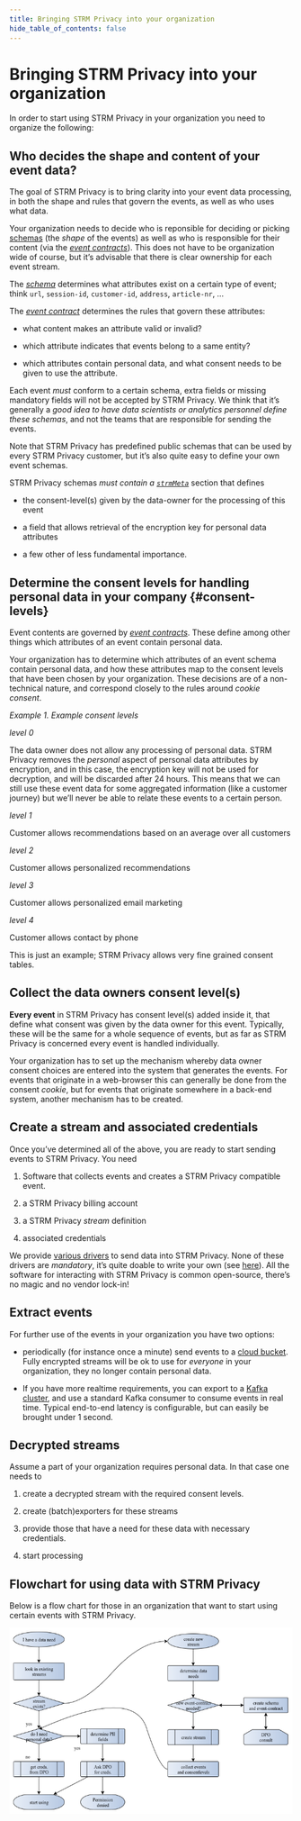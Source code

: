 ```yaml
---
title: Bringing STRM Privacy into your organization
hide_table_of_contents: false
---
```


# Bringing STRM Privacy into your organization

In order to start using STRM Privacy in your organization you need to
organize the following:

## Who decides the shape and content of your event data?

The goal of STRM Privacy is to bring clarity into your event data
processing, in both the shape and rules that govern the events, as well
as who uses what data.

Your organization needs to decide who is reponsible for deciding or
picking [schemas](/concepts/schemas-and-contracts.md#schema) (the
*shape* of the events) as well as who is responsible for their content
(via the [*event
contracts*](/concepts/schemas-and-contracts.md#contract)). This does
not have to be organization wide of course, but it’s advisable that
there is clear ownership for each event stream.

The [*schema*](/concepts/schemas-and-contracts.md#schema) determines
what attributes exist on a certain type of event; think `url`,
`session-id`, `customer-id`, `address`, `article-nr`, …

The [*event contract*](/concepts/schemas-and-contracts.md#contract)
determines the rules that govern these attributes:

-   what content makes an attribute valid or invalid?

-   which attribute indicates that events belong to a same entity?

-   which attributes contain personal data, and what consent needs to be
    given to use the attribute.

Each event *must* conform to a certain schema, extra fields or missing
mandatory fields will not be accepted by STRM Privacy. We think that
it’s generally a *good idea to have data scientists or analytics
personnel define these schemas*, and not the teams that are responsible
for sending the events.

Note that STRM Privacy has predefined public schemas that can be used by
every STRM Privacy customer, but it’s also quite easy to define your own
event schemas.

STRM Privacy schemas *must contain a
[`strmMeta`](/concepts/strm-meta.md)* section that defines

-   the consent-level(s) given by the data-owner for the processing of
    this event

-   a field that allows retrieval of the encryption key for personal
    data attributes

-   a few other of less fundamental importance.

## Determine the consent levels for handling personal data in your company {#consent-levels}

Event contents are governed by [*event
contracts*](/concepts/schemas-and-contracts.md#contract). These define
among other things which attributes of an event contain personal data.

Your organization has to determine which attributes of an event schema
contain personal data, and how these attributes map to the consent
levels that have been chosen by your organization. These decisions are
of a non-technical nature, and correspond closely to the rules around
*cookie consent*.

_Example 1. Example consent levels_
<div class="boxBorder">
<i>level 0</i>

The data owner does not allow any processing of personal data. STRM
Privacy removes the *personal* aspect of personal data attributes by
encryption, and in this case, the encryption key will not be used for
decryption, and will be discarded after 24 hours. This means that we can
still use these event data for some aggregated information (like a
customer journey) but we’ll never be able to relate these events to a
certain person.

<i>level 1</i>

Customer allows recommendations based on an average over all customers

<i>level 2</i>

Customer allows personalized recommendations

<i>level 3</i>  

Customer allows personalized email marketing

<i>level 4</i>  

Customer allows contact by phone

This is just an example; STRM Privacy allows very fine grained consent
tables.
</div>

## Collect the data owners consent level(s)

**Every event** in STRM Privacy has consent level(s) added inside it,
that define what consent was given by the data owner for this event.
Typically, these will be the same for a whole sequence of events, but as
far as STRM Privacy is concerned every event is handled individually.

Your organization has to set up the mechanism whereby data owner consent
choices are entered into the system that generates the events. For
events that originate in a web-browser this can generally be done from
the consent *cookie*, but for events that originate somewhere in a
back-end system, another mechanism has to be created.

## Create a stream and associated credentials

Once you’ve determined all of the above, you are ready to start sending
events to STRM Privacy. You need

1.  Software that collects events and creates a STRM Privacy compatible
    event.

2.  a STRM Privacy billing account

3.  a STRM Privacy *stream* definition

4.  associated credentials

We provide [various drivers](/quickstart/full-example.md) to send data
into STRM Privacy. None of these drivers are *mandatory*, it’s quite
doable to write your own (see [here](/quickstart/sending-curl.md)).
All the software for interacting with STRM Privacy is common
open-source, there’s no magic and no vendor lock-in!

## Extract events

For further use of the events in your organization you have two options:

-   periodically (for instance once a minute) send events to a [cloud bucket](/quickstart/receiving-s3.md). Fully encrypted streams will
    be ok to use for *everyone* in your organization, they no longer
    contain personal data.

-   If you have more realtime requirements, you can export to a [Kafka cluster](/quickstart/exporting-kafka.md), and use a standard Kafka
    consumer to consume events in real time. Typical end-to-end latency
    is configurable, but can easily be brought under 1 second.

## Decrypted streams

Assume a part of your organization requires personal data. In that case
one needs to

1.  create a decrypted stream with the required consent levels.

2.  create (batch)exporters for these streams

3.  provide those that have a need for these data with necessary
    credentials.

4.  start processing

## Flowchart for using data with STRM Privacy

Below is a flow chart for those in an organization that want to start
using certain events with STRM Privacy.

![Using event data](images/flowchart.png)

